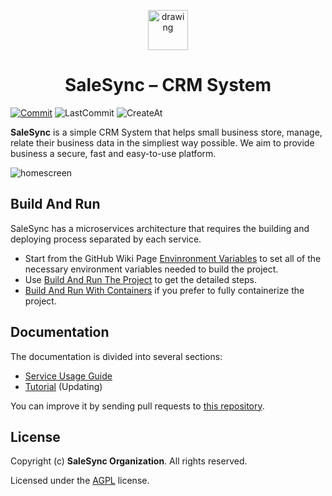 <p align="center"><img src="https://github.com/salesync-org/salesync/assets/106808117/f2dda484-5e8f-43ae-ada5-7f5f163c18fd" alt="drawing" width="64"/></p>

<h1 align="center">SaleSync – CRM System</h1>

[![Commit](https://img.shields.io/github/commit-activity/t/salesync-org/salesync)](https://github.com/salesync-org/salesync/issues?utf8=✓&q=is%3Aissue)
![LastCommit](https://img.shields.io/github/last-commit/salesync-org/salesync)
![CreateAt](https://img.shields.io/github/created-at/salesync-org/salesync)

**SaleSync** is a simple CRM System that helps small business store, manage, relate their business data in the simpliest way possible. We aim to provide business a secure, fast and easy-to-use platform.

![homescreen](https://github.com/salesync-org/salesync/assets/106808117/034c7920-2a83-4df0-abea-0a6b26d86b19)

## Build And Run

SaleSync has a microservices architecture that requires the building and deploying process separated by each service.

- Start from the GitHub Wiki Page [Envinronment Variables](https://github.com/salesync-org/salesync/wiki/Envinronment-Variables) to set all of the necessary environment variables needed to build the project.
- Use [Build And Run The Project](https://github.com/salesync-org/salesync/wiki/Build-And-Run-The-Project) to get the detailed steps.
- [Build And Run With Containers](https://github.com/salesync-org/salesync/wiki/Build-And-Run-With-Containers) if you prefer to fully containerize the project.

## Documentation

The documentation is divided into several sections:

- [Service Usage Guide](https://github.com/salesync-org/salesync/wiki/Service-Usage-Guide)
- [Tutorial](#) (Updating)

You can improve it by sending pull requests to [this repository](https://github.com/salesync-org/salesync).

## License

Copyright (c) **SaleSync Organization**. All rights reserved.

Licensed under the [AGPL](LICENSE) license.
